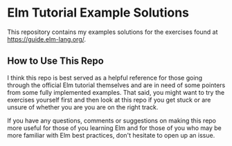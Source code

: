 # Elm Tutorial Example Solutions

This repository contains my examples solutions for the exercises found at https://guide.elm-lang.org/.

## How to Use This Repo

I think this repo is best served as a helpful reference for those going through the official Elm tutorial themselves and are in need of some pointers from some fully implemented examples. That said, you might want to try the exercises yourself first and then look at this repo if you get stuck or are unsure of whether you are you are on the right track.

If you have any questions, comments or suggestions on making this repo more useful for those of you learning Elm and for those of you who may be more familiar with Elm best practices, don't hesitate to open up an issue.
